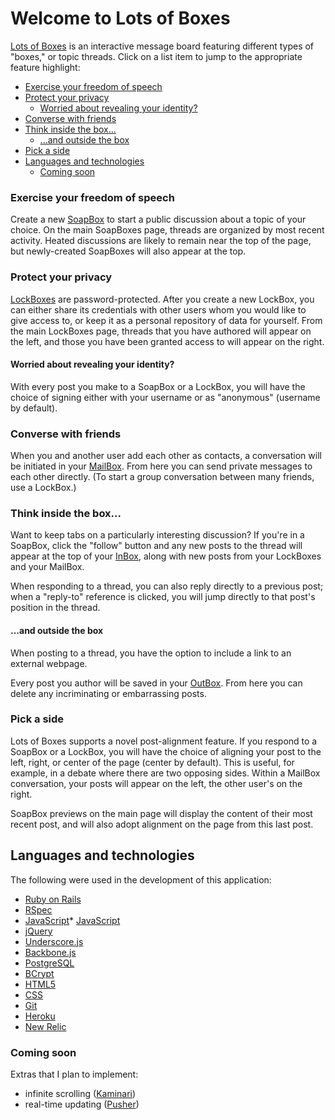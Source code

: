 # Welcome to Lots of Boxes
<a href="http://www.lotsofbox.us" target="_blank">Lots of Boxes</a> is an interactive message board featuring different types of "boxes," or topic threads. Click on a list item to jump to the appropriate feature highlight:

* [Exercise your freedom of speech](#exercise-your-freedom-of-speech)
* [Protect your privacy](#protect-your-privacy)
  * [Worried about revealing your identity?](#worried-about-revealing-your-identity)
* [Converse with friends](#converse-with-friends)
* [Think inside the box...](#think-inside-the-box)
  * [...and outside the box](#and-outside-the-box)
* [Pick a side](#pick-a-side)
* [Languages and technologies](#languages-and-technologies)
  * [Coming soon](#coming-soon)

### Exercise your freedom of speech
Create a new <a href="http://www.lotsofbox.us/soapboxes" target="_blank">SoapBox</a> to start a public discussion about a topic of your choice. On the main SoapBoxes page, threads are organized by most recent activity. Heated discussions are likely to remain near the top of the page, but newly-created SoapBoxes will also appear at the top.

### Protect your privacy
<a href="http://www.lotsofbox.us/lockboxes" target="_blank">LockBoxes</a> are password-protected. After you create a new LockBox, you can either share its credentials with other users whom you would like to give access to, or keep it as a personal repository of data for yourself. From the main LockBoxes page, threads that you have authored will appear on the left, and those you have been granted access to will appear on the right.

#### Worried about revealing your identity?
With every post you make to a SoapBox or a LockBox, you will have the choice of signing either with your username or as "anonymous" (username by default).

### Converse with friends
When you and another user add each other as contacts, a conversation will be initiated in your <a href="http://www.lotsofbox.us/mailboxes" target="_blank">MailBox</a>. From here you can send private messages to each other directly. (To start a group conversation between many friends, use a LockBox.)

### Think inside the box...
Want to keep tabs on a particularly interesting discussion? If you're in a SoapBox, click the "follow" button and any new posts to the thread will appear at the top of your <a href="http://www.lotsofbox.us/inbox" target="_blank">InBox</a>, along with new posts from your LockBoxes and your MailBox.

When responding to a thread, you can also reply directly to a previous post; when a "reply-to" reference is clicked, you will jump directly to that post's position in the thread.

#### ...and outside the box
When posting to a thread, you have the option to include a link to an external webpage.

Every post you author will be saved in your <a href="http://www.lotsofbox.us/outbox" target="_blank">OutBox</a>. From here you can delete any incriminating or embarrassing posts.

### Pick a side
Lots of Boxes supports a novel post-alignment feature. If you respond to a SoapBox or a LockBox, you will have the choice of aligning your post to the left, right, or center of the page (center by default). This is useful, for example, in a debate where there are two opposing sides. Within a MailBox conversation, your posts will appear on the left, the other user's on the right.

SoapBox previews on the main page will display the content of their most recent post, and will also adopt alignment on the page from this last post.

## Languages and technologies
The following were used in the development of this application:

* <a href="http://rubyonrails.org/" target="_blank">Ruby on Rails</a>
* <a href="http://rspec.info/" target="_blank">RSpec</a>
* [JavaScript]()* <a href="https://developer.mozilla.org/en-US/docs/Web/JavaScript" target="_blank">JavaScript</a>
* <a href="http://jquery.com/" target="_blank">jQuery</a>
* <a href="http://underscorejs.org/" target="_blank">Underscore.js</a>
* <a href="http://backbonejs.org/" target="_blank">Backbone.js</a>
* <a href="http://www.postgresql.org/" target="_blank">PostgreSQL</a>
* <a href="http://rubygems.org/gems/bcrypt-ruby" target="_blank">BCrypt</a>
* <a href="http://www.w3.org/html/" target="_blank">HTML5</a>
* <a href="http://www.w3.org/Style/CSS/" target="_blank">CSS</a>
* <a href="http://git-scm.com/" target="_blank">Git</a>
* <a href="http://heroku.com" target="_blank">Heroku</a>
* <a href="http://newrelic.com" target="_blank">New Relic</a>

###  Coming soon
Extras that I plan to implement:

* infinite scrolling (<a href="http://rubygems.org/gems/kaminari" target="_blank">Kaminari</a>)
* real-time updating (<a href="http://pusher.com/" target="_blank">Pusher</a>)
